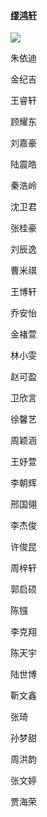 #### [缪鸿轩]()

[![](https://img.shields.io/badge/%E8%AE%BF%E9%97%AE%E4%B8%AA%E4%BA%BA%E4%B8%BB%E9%A1%B5-%E7%BC%AA%E9%B8%BF%E8%BD%A9-blue?logo=myspace&style=for-the-badge)]()

朱依迪

金纪吉

王睿轩

顾耀东

刘嘉豪

陆震皓

秦浩岭

沈卫君

张桂豪

刘辰逸

曹米祺

王博轩

乔安怡

金褚萱

林小雯

赵可盈

卫欣言

徐馨艺

周颖涵

王妤萱

李朝辉

邢国翎

李杰俊

许俊昆

周梓轩

郭启硕

陈镪

李克翔

陈天宇

陆世博

靳文鑫

张琦

孙梦甜

周洪韵

张文婷

贾海荣
